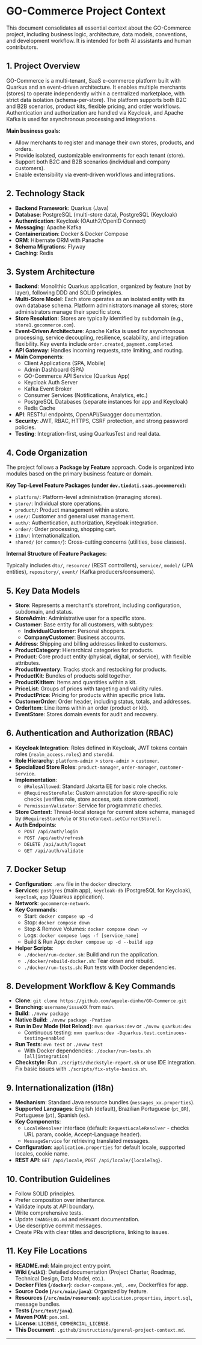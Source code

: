 # GO-Commerce Project Context

This document consolidates all essential context about the GO-Commerce project, including business logic, architecture, data models, conventions, and development workflow. It is intended for both AI assistants and human contributors.

## 1. Project Overview

GO-Commerce is a multi-tenant, SaaS e-commerce platform built with Quarkus and an event-driven architecture. It enables multiple merchants (stores) to operate independently within a centralized marketplace, with strict data isolation (schema-per-store). The platform supports both B2C and B2B scenarios, product kits, flexible pricing, and order workflows. Authentication and authorization are handled via Keycloak, and Apache Kafka is used for asynchronous processing and integrations.

**Main business goals:**

-   Allow merchants to register and manage their own stores, products, and orders.
-   Provide isolated, customizable environments for each tenant (store).
-   Support both B2C and B2B scenarios (individual and company customers).
-   Enable extensibility via event-driven workflows and integrations.

## 2. Technology Stack

-   **Backend Framework**: Quarkus (Java)
-   **Database**: PostgreSQL (multi-store data), PostgreSQL (Keycloak)
-   **Authentication**: Keycloak (OAuth2/OpenID Connect)
-   **Messaging**: Apache Kafka
-   **Containerization**: Docker & Docker Compose
-   **ORM**: Hibernate ORM with Panache
-   **Schema Migrations**: Flyway
-   **Caching**: Redis

## 3. System Architecture

-   **Backend**: Monolithic Quarkus application, organized by feature (not by layer), following DDD and SOLID principles.
-   **Multi-Store Model**: Each store operates as an isolated entity with its own database schema. Platform administrators manage all stores; store administrators manage their specific store.
-   **Store Resolution**: Stores are typically identified by subdomain (e.g., `store1.gocommerce.com`).
-   **Event-Driven Architecture**: Apache Kafka is used for asynchronous processing, service decoupling, resilience, scalability, and integration flexibility. Key events include `order.created`, `payment.completed`.
-   **API Gateway**: Handles incoming requests, rate limiting, and routing.
-   **Main Components**:
    -   Client Applications (SPA, Mobile)
    -   Admin Dashboard (SPA)
    -   GO-Commerce API Service (Quarkus App)
    -   Keycloak Auth Server
    -   Kafka Event Broker
    -   Consumer Services (Notifications, Analytics, etc.)
    -   PostgreSQL Databases (separate instances for app and Keycloak)
    -   Redis Cache
-   **API**: RESTful endpoints, OpenAPI/Swagger documentation.
-   **Security**: JWT, RBAC, HTTPS, CSRF protection, and strong password policies.
-   **Testing**: Integration-first, using QuarkusTest and real data.

## 4. Code Organization

The project follows a **Package by Feature** approach. Code is organized into modules based on the primary business feature or domain.

**Key Top-Level Feature Packages (under `dev.tiodati.saas.gocommerce`):**

-   `platform/`: Platform-level administration (managing stores).
-   `store/`: Individual store operations.
-   `product/`: Product management within a store.
-   `user/`: Customer and general user management.
-   `auth/`: Authentication, authorization, Keycloak integration.
-   `order/`: Order processing, shopping cart.
-   `i18n/`: Internationalization.
-   `shared/` (or `common/`): Cross-cutting concerns (utilities, base classes).

**Internal Structure of Feature Packages:**

Typically includes `dto/`, `resource/` (REST controllers), `service/`, `model/` (JPA entities), `repository/`, `event/` (Kafka producers/consumers).

## 5. Key Data Models

-   **Store**: Represents a merchant's storefront, including configuration, subdomain, and status.
-   **StoreAdmin**: Administrative user for a specific store.
-   **Customer**: Base entity for all customers, with subtypes:
    -   **IndividualCustomer**: Personal shoppers.
    -   **CompanyCustomer**: Business accounts.
-   **Address**: Shipping and billing addresses linked to customers.
-   **ProductCategory**: Hierarchical categories for products.
-   **Product**: Core product entity (physical, digital, or service), with flexible attributes.
-   **ProductInventory**: Tracks stock and restocking for products.
-   **ProductKit**: Bundles of products sold together.
-   **ProductKitItem**: Items and quantities within a kit.
-   **PriceList**: Groups of prices with targeting and validity rules.
-   **ProductPrice**: Pricing for products within specific price lists.
-   **CustomerOrder**: Order header, including status, totals, and addresses.
-   **OrderItem**: Line items within an order (product or kit).
-   **EventStore**: Stores domain events for audit and recovery.

## 6. Authentication and Authorization (RBAC)

-   **Keycloak Integration**: Roles defined in Keycloak, JWT tokens contain roles (`realm_access.roles`) and `storeId`.
-   **Role Hierarchy**: `platform-admin` > `store-admin` > `customer`.
-   **Specialized Store Roles**: `product-manager`, `order-manager`, `customer-service`.
-   **Implementation**:
    -   `@RolesAllowed`: Standard Jakarta EE for basic role checks.
    -   `@RequiresStoreRole`: Custom annotation for store-specific role checks (verifies role, store access, sets store context).
    -   `PermissionValidator`: Service for programmatic checks.
-   **Store Context**: Thread-local storage for current store schema, managed by `@RequiresStoreRole` or `StoreContext.setCurrentStore()`.
-   **Auth Endpoints**:
    -   `POST /api/auth/login`
    -   `POST /api/auth/refresh`
    -   `DELETE /api/auth/logout`
    -   `GET /api/auth/validate`

## 7. Docker Setup

-   **Configuration**: `.env` file in the `docker` directory.
-   **Services**: `postgres` (main app), `keycloak-db` (PostgreSQL for Keycloak), `keycloak`, `app` (Quarkus application).
-   **Network**: `gocommerce-network`.
-   **Key Commands**:
    -   Start: `docker compose up -d`
    -   Stop: `docker compose down`
    -   Stop & Remove Volumes: `docker compose down -v`
    -   Logs: `docker compose logs -f [service_name]`
    -   Build & Run App: `docker compose up -d --build app`
-   **Helper Scripts**:
    -   `./docker/run-docker.sh`: Build and run the application.
    -   `./docker/rebuild-docker.sh`: Tear down and rebuild.
    -   `./docker/run-tests.sh`: Run tests with Docker dependencies.

## 8. Development Workflow & Key Commands

-   **Clone**: `git clone https://github.com/aquele-dinho/GO-Commerce.git`
-   **Branching**: `username/issueXX` from `main`.
-   **Build**: `./mvnw package`
-   **Native Build**: `./mvnw package -Pnative`
-   **Run in Dev Mode (Hot Reload)**: `mvn quarkus:dev` or `./mvnw quarkus:dev`
    -   Continuous testing: `mvn quarkus:dev -Dquarkus.test.continuous-testing=enabled`
-   **Run Tests**: `mvn test` or `./mvnw test`
    -   With Docker dependencies: `./docker/run-tests.sh [all|integration]`
-   **Checkstyle**: Run `./scripts/checkstyle-report.sh` or use IDE integration. Fix basic issues with `./scripts/fix-style-basics.sh`.

## 9. Internationalization (i18n)

-   **Mechanism**: Standard Java resource bundles (`messages_xx.properties`).
-   **Supported Languages**: English (default), Brazilian Portuguese (`pt_BR`), Portuguese (`pt`), Spanish (`es`).
-   **Key Components**:
    -   `LocaleResolver` interface (default: `RequestLocaleResolver` - checks URL param, cookie, Accept-Language header).
    -   `MessageService` for retrieving translated messages.
-   **Configuration**: `application.properties` for default locale, supported locales, cookie name.
-   **REST API**: `GET /api/locale`, `POST /api/locale/{localeTag}`.

## 10. Contribution Guidelines

-   Follow SOLID principles.
-   Prefer composition over inheritance.
-   Validate inputs at API boundary.
-   Write comprehensive tests.
-   Update `CHANGELOG.md` and relevant documentation.
-   Use descriptive commit messages.
-   Create PRs with clear titles and descriptions, linking to issues.

## 11. Key File Locations

-   **README.md**: Main project entry point.
-   **Wiki (`/wiki`)**: Detailed documentation (Project Charter, Roadmap, Technical Design, Data Model, etc.).
-   **Docker Files (`/docker`)**: `docker-compose.yml`, `.env`, Dockerfiles for app.
-   **Source Code (`/src/main/java`)**: Organized by feature.
-   **Resources (`/src/main/resources`)**: `application.properties`, `import.sql`, message bundles.
-   **Tests (`/src/test/java`)**.
-   **Maven POM**: `pom.xml`.
-   **License**: `LICENSE`, `COMMERCIAL_LICENSE`.
-   **This Document**: `.github/instructions/general-project-context.md`.

---
